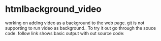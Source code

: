# htmlbackground_video
working on adding video as a background to the web page.
git is not supporting to run video as background.. 
To try it out go through the souce code.
follow link shows basic output with out source code:
